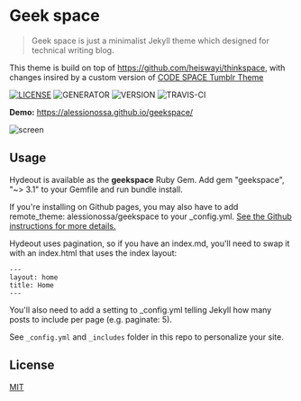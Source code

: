 # Geek space

> Geek space is just a minimalist Jekyll theme which designed for technical writing blog.

This theme is build on top of https://github.com/heiswayi/thinkspace, with changes insired by a custom version of [CODE SPACE Tumblr Theme](https://github.com/doersino/Tumblr-Themes/tree/master/CODE%26SPACE)

[![LICENSE](https://img.shields.io/badge/license-MIT-blue.svg)](LICENSE) ![GENERATOR](https://img.shields.io/badge/made_with-jekyll-blue.svg) ![VERSION](https://img.shields.io/badge/current_version-3.2.0-green.svg) ![TRAVIS-CI](https://travis-ci.org/alessinossa/geekspace.svg?branch=master)

**Demo:** https://alessionossa.github.io/geekspace/

![screen](https://i.imgur.com/s6hI5YU.png)

## Usage

Hydeout is available as the **geekspace** Ruby Gem. Add gem "geekspace", "~> 3.1" to your Gemfile and run bundle install.

If you're installing on Github pages, you may also have to add remote_theme: alessionossa/geekspace to your _config.yml. [See the Github instructions for more details.](https://help.github.com/articles/adding-a-jekyll-theme-to-your-github-pages-site/)

Hydeout uses pagination, so if you have an index.md, you'll need to swap it with an index.html that uses the index layout:

```
---
layout: home
title: Home
---
```

You'll also need to add a setting to _config.yml telling Jekyll how many posts to include per page (e.g. paginate: 5).

See `_config.yml` and `_includes` folder in this repo to personalize your site.

## License

[MIT](LICENSE)
